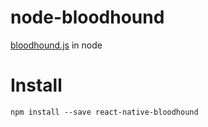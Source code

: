 # node-bloodhound
[bloodhound.js](https://github.com/twitter/typeahead.js/blob/master/doc/bloodhound.md) in node

# Install
```
npm install --save react-native-bloodhound
```